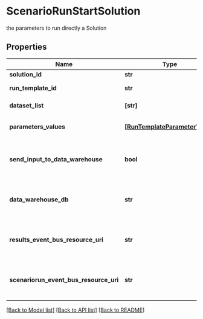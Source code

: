 # ScenarioRunStartSolution

the parameters to run directly a Solution

## Properties
Name | Type | Description | Notes
------------ | ------------- | ------------- | -------------
**solution_id** | **str** | the Solution Id | [optional] 
**run_template_id** | **str** | the Solution Run Template id | [optional] 
**dataset_list** | **[str]** | the list of Dataset Id associated to this Analysis | [optional] 
**parameters_values** | [**[RunTemplateParameterValue]**](RunTemplateParameterValue.md) | the list of Solution Run Template parameters values | [optional] 
**send_input_to_data_warehouse** | **bool** | whether or not the Dataset values and the input parameters values are send to the DataWarehouse prior to ScenarioRun Run | [optional] 
**data_warehouse_db** | **str** | the DataWarehouse database name to send data if sendInputToDataWarehouse is set | [optional] 
**results_event_bus_resource_uri** | **str** | the event bus which receive Workspace ScenarioRun results messages. Message won&#39;t be send if this is not set | [optional] 
**scenariorun_event_bus_resource_uri** | **str** | the event bus which receive Workspace ScenarioRun events messages. Message won&#39;t be send if this is not set | [optional] 

[[Back to Model list]](../README.md#documentation-for-models) [[Back to API list]](../README.md#documentation-for-api-endpoints) [[Back to README]](../README.md)


